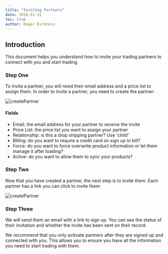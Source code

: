 ```yaml
---
title: "Inviting Partners"
date: 2018-01-31
toc: true
author: Roger Kirkness
---
```

## Introduction

This document helps you understand how to invite your trading partners to connect with you and start trading.

### Step One

To invite a partner, you will need their email address and a price list to assign them. In order to invite a partner, you need to create the partner:

![createPartner](https://github.com/rogerkirkness/convictional-help/blob/master/assets/images/createPartner.png?raw=true)

#### Fields

* Email: the email address for your partner to receive the invite
* Price List: the price list you want to assign your partner
* Relationship: is this a drop shipping partner? Use 'child'
* Billing: do you want to require a credit card on sign up to bill?
* Force: do you want to force overwrite product information or let them manage it after loading?
* Active: do you want to allow them to sync your products?

### Step Two

Now that you have created a partner, the next step is to invite them. Each partner has a link you can click to invite them:

![createPartner](https://github.com/rogerkirkness/convictional-help/blob/master/assets/images/partnerInvite.png?raw=true)

### Step Three

We will send them an email with a link to sign up. You can see the status of their invitation and whether the invite has been sent on their record.

We recommend that you only activate partners after they are signed up and connected with you. This allows you to ensure you have all the information you need to start trading with them.